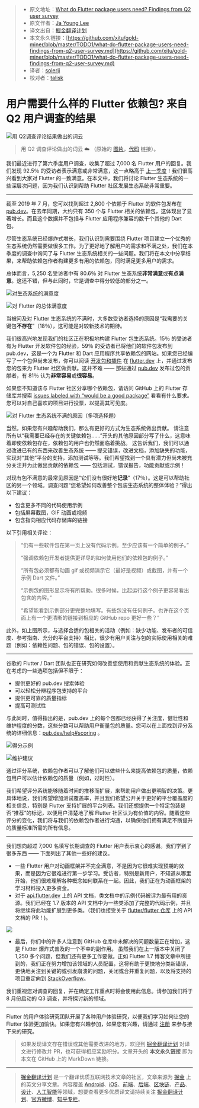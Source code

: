> * 原文地址：[What do Flutter package users need? Findings from Q2 user survey](https://medium.com/flutter/what-do-flutter-package-users-need-6ecba57ed1d6)
> * 原文作者：[Ja Young Lee](https://medium.com/@jayoung.lee)
> * 译文出自：[掘金翻译计划](https://github.com/xitu/gold-miner)
> * 本文永久链接：[https://github.com/xitu/gold-miner/blob/master/TODO1/what-do-flutter-package-users-need-findings-from-q2-user-survey.md](https://github.com/xitu/gold-miner/blob/master/TODO1/what-do-flutter-package-users-need-findings-from-q2-user-survey.md)
> * 译者：[solerji](https://github.com/solerji)
> * 校对者：[talisk](https://github.com/talisk)

# 用户需要什么样的 Flutter 依赖包? 来自 Q2 用户调查的结果

![用 Q2调查评论结果做出的词云](https://cdn-images-1.medium.com/max/3200/0*JGPtcSX7QYbN8Dvn)

> 用 Q2 调查评论做出的词云 ☁️ （原始的 [图片](https://raw.githubusercontent.com/timsneath/wordcloud_flutter/master/flutter_wordcloud.png)，[代码](https://github.com/timsneath/wordcloud_flutter) 链接）。

我们最近进行了第六季度用户调查，收集了超过 7,000 名 Flutter 用户的回复。我们发现 92.5％ 的受访者表示满意或非常满意，这一点略高于 [上一季度](https://medium.com/flutter/insights-from-flutters-first-user-survey-of-2019-3659b02303a5)！我们很高兴看到大家对 Flutter 的一致满意。在本文中，我们将讨论 Flutter 生态系统的一些深层次问题，因为我们认识到帮助 Flutter 社区发展生态系统非常重要。

---

截至 2019 年 7 月，您可以找到超过 2,800 个依赖于 Flutter 的软件包发布在 [pub.dev](https://pub.dev)。在去年同期，大约只有 350 个与 Flutter 相关的依赖包，这体现出了显著增长。而且这个数据并不包括与 Flutter 应用程序兼容的数千个其他的 Dart 包。

尽管生态系统已经爆炸式增长，我们认识到需要围绕 Flutter 项目建立一个优秀的生态系统仍然需要做很多工作。为了更好地了解用户的需求和不满之处，我们在本季度的调查中询问了与 Flutter 生态系统相关的一些问题。我们将在本文中分享结果，来帮助依赖包作者构建更多有用的依赖包，同时满足更多用户的需求。

总体而言，5,250 名受访者中有 80.6％ 对 Flutter 生态系统**非常满意**或**有点满意**。这还不错，但与此同时，它是调查中得分较低的部分之一。

![对生态系统的满意度](https://cdn-images-1.medium.com/max/2400/0*MjrAD-ZGebXA-xaX)

![对 Flutter 的总体满意度](https://cdn-images-1.medium.com/max/2400/0*LDgXRVH9t_ZteWDV)

当被问及对 Flutter 生态系统的不满时，大多数受访者选择的原因是“我需要的关键包**不存在**”（18％），这可能是对较新技术的期待。

我们很高兴地发现我们的社区正在积极地构建 Flutter 包生态系统。15％ 的受访者有为 Flutter 开发软件包的经验，59％ 的受访者已将他们的软件包发布到 pub.dev，这是一个为 Flutter 和 Dart 应用程序共享依赖包的网站。如果您已经编写了一个包但尚未发布，你可以阅读 [开发包和插件](https://flutter.dev/docs/development/packages-and-plugins/developing-packages) 在 [flutter.dev](http://flutter.dev) 上，并通过发布您的包来为 Flutter 社区做贡献。这并不难 —— 那些通过 [pub.dev](http://pub.dev) 发布过包的贡献者，有 81％ 认为**非常容易**或**很容易**。

如果您不知道该与 Flutter 社区分享哪个依赖包，请访问 GitHub 上的 Flutter 存储库并搜索 [issues labeled with “would be a good package”](https://github.com/flutter/flutter/issues?q=is%3Aopen+is%3Aissue+label%3A%22would+be+a+good+package%22+sort%3Areactions-%2B1-desc) 看看有什么要求。您可以对自己喜欢的项目进行投票，以提高其可见度。

![对 Flutter 生态系统不满的原因（多项选择题）](https://cdn-images-1.medium.com/max/3200/0*UdtJOiVqBwXOmDl_)

当然，如果您有兴趣帮助我们，那么有更好的方式为生态系统做出贡献。 请注意所有以“我需要已经存在的关键依赖包……”开头的其他原因部分写了什么，这意味着即使依赖包存在，依赖包的用户也仍然面临着挑战。 这告诉我们，我们可以通过改进已有的东西来改善生态系统 —— 提交错误，改进文档，添加缺失的功能，实现对“其他”平台的支持，添加测试等等。我们希望找到一个具有潜力但尚未被充分关注并为此做出贡献的依赖包 —— 包括测试，错误报告，功能贡献或示例！

对现有包不满意的最常见原因是“它们没有很好地**记录**”（17％）。这是可以帮助社区的另一个领域。调查问题“您希望如何改善整个包装生态系统的整体体验？”得出以下建议：

* 包含更多不同的代码使用示例
* 包括屏幕截图，GIF 动画或视频
* 包含指向相应代码存储库的链接

以下引用相关评论：

> “仍有一些软件包在第一页上没有代码示例。至少应该有一个简单的例子。”
>
> “强调依赖包开发者提供更详尽的如何使用他们的依赖包的例子。”
>
> “所有包必须都有动画 gif 或视频演示它（最好是视频）或截图，并有一个示例 Dart 文件。”
>
> “示例包的图形显示将有所帮助。很多时候，比起运行这个例子更容易看出包含的内容。”
>
> “希望能看到示例部分更完整地填写。有些包没有任何例子。也许在这个页面上有一个更清晰的链接到相应的 GitHub repo 更好一些？”

此外，如上图所示，与选择合适的包相关的活动（例如：缺少功能、发布者的可信度、参考指南、充分的平台支持）相比，很少有用户关注与包的实际使用相关的难题（例如：依赖性问题、包的错误、包的设置）。

---

谷歌的 Flutter / Dart 团队也正在研究如何改善您使用和贡献生态系统的体验。正在考虑的一些选项包括但不限于：

* 提供更好的 pub.dev 搜索体验
* 可以轻松分辨程序包支持的平台
* 提供更可靠的质量指标
* 提高可测试性

与此同时，值得指出的是，pub.dev 上的每个包都已经获得了关注度，健壮性和维护程度的分数，这些分数可以帮助用户衡量包的质量。您可以在上面找到评分系统的详细信息：[pub.dev/help#scoring](https://pub.dev/help#scoring)  。

![得分示例](https://cdn-images-1.medium.com/max/2000/0*DSPe0z8OcY1Dzlet)

![维护建议](https://cdn-images-1.medium.com/max/2000/0*Kxtw9kjb1h_6DTAK)

通过评分系统，依赖包作者可以了解他们可以做些什么来提高依赖包的质量，依赖包用户可以估计依赖包的质量（例如，过时性）。

我们希望评分系统能够随着时间的推移而扩展，来帮助用户做出更明智的决策。更具体地说，我们希望增加测试覆盖率，并且我们希望公开关于更好的平台覆盖度的相关信息，特别是 Flutter 支持扩展的平台列表。我们还想提供一个特定包装是否“推荐”的标记，以便用户清楚地了解 Flutter 社区认为有价值的内容。随着这些评分的变化，我们将与我们的依赖包作者进行沟通，以确保他们拥有满足不断提升的质量标准所需的所有信息。

---

我们想向超过 7,000 名填写长期调查的 Flutter 用户表示衷心的感谢。我们学到了很多东西 —— 下面列出了其他一些好的建议。

* 一些 Flutter 用户对动画框架并不完全满意，不是因为它很难实现预期的效果，而是因为它很难进行第一步学习。受访者，特别是新用户，不知道从哪里开始，他们很难理解各种概念如何联系在一起。因此，我们正在为动画框架的学习材料投入更多资金。
* 对于 [api.flutter.dev](http://api.flutter.dev) 上的 API 文档，类文档中的示例代码被评为最有用的资源。我们已经在 1.7 版本的 API 文档中为一些类添加了完整的代码示例，并且将继续将此功能扩展到更多类。（我们也接受关于 [flutter/flutter 仓库](https://github.com/flutter/flutter/labels/d%3A%20api%20docs) 上的 API 文档的 PR！)。

![](https://cdn-images-1.medium.com/max/3200/0*PceEjhOlGlSQw1oK)

* 最后，你们中的许多人注意到 GitHub 仓库中未解决的问题数量正在增加，这是 Flutter 爆炸式普及的一个不幸的副作用。 虽然我们在上一版本中关闭了 1,250 多个问题，但我们还有更多工作要做。正如 Flutter 1.7 博客文章中所提到的，我们正在努力增加该领域的人员配置，这将有助于更快地分类新错误，更快地关注到关键的或引发崩溃的问题，关闭或合并重复问题，以及将支持的项目重定向到 [StackOverflow](https://stackoverflow.com/questions/tagged/flutter)。

我们重视您对调查的回复，并在确定工作重点时将会使用此信息。请参加我们将于 8 月份启动的 Q3 调查，并将探讨新的领域。

---

Flutter 的用户体验研究团队开展了各种用户体验研究，以便我们学习如何让您的 Flutter 体验更加愉快。如果您有兴趣参加，如果您有兴趣，请通过 [注册](http://flutter.dev/research-signup) 来参与接下来的研究。

> 如果发现译文存在错误或其他需要改进的地方，欢迎到 [掘金翻译计划](https://github.com/xitu/gold-miner) 对译文进行修改并 PR，也可获得相应奖励积分。文章开头的 **本文永久链接** 即为本文在 GitHub 上的 MarkDown 链接。

---

> [掘金翻译计划](https://github.com/xitu/gold-miner) 是一个翻译优质互联网技术文章的社区，文章来源为 [掘金](https://juejin.im) 上的英文分享文章。内容覆盖 [Android](https://github.com/xitu/gold-miner#android)、[iOS](https://github.com/xitu/gold-miner#ios)、[前端](https://github.com/xitu/gold-miner#前端)、[后端](https://github.com/xitu/gold-miner#后端)、[区块链](https://github.com/xitu/gold-miner#区块链)、[产品](https://github.com/xitu/gold-miner#产品)、[设计](https://github.com/xitu/gold-miner#设计)、[人工智能](https://github.com/xitu/gold-miner#人工智能)等领域，想要查看更多优质译文请持续关注 [掘金翻译计划](https://github.com/xitu/gold-miner)、[官方微博](http://weibo.com/juejinfanyi)、[知乎专栏](https://zhuanlan.zhihu.com/juejinfanyi)。
